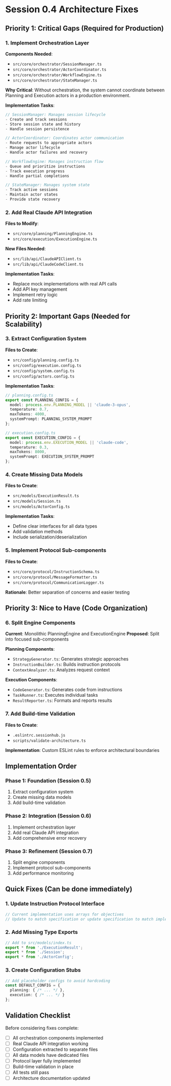 # Session 0.4 Architecture Fixes

## Priority 1: Critical Gaps (Required for Production)

### 1. Implement Orchestration Layer
**Components Needed**:
- `src/core/orchestrator/SessionManager.ts`
- `src/core/orchestrator/ActorCoordinator.ts`
- `src/core/orchestrator/WorkflowEngine.ts`
- `src/core/orchestrator/StateManager.ts`

**Why Critical**: Without orchestration, the system cannot coordinate between Planning and Execution actors in a production environment.

**Implementation Tasks**:
```typescript
// SessionManager: Manages session lifecycle
- Create and track sessions
- Store session state and history
- Handle session persistence

// ActorCoordinator: Coordinates actor communication
- Route requests to appropriate actors
- Manage actor lifecycle
- Handle actor failures and recovery

// WorkflowEngine: Manages instruction flow
- Queue and prioritize instructions
- Track execution progress
- Handle partial completions

// StateManager: Manages system state
- Track active sessions
- Maintain actor states
- Provide state recovery
```

### 2. Add Real Claude API Integration
**Files to Modify**:
- `src/core/planning/PlanningEngine.ts`
- `src/core/execution/ExecutionEngine.ts`

**New Files Needed**:
- `src/lib/api/ClaudeAPIClient.ts`
- `src/lib/api/ClaudeCodeClient.ts`

**Implementation Tasks**:
- Replace mock implementations with real API calls
- Add API key management
- Implement retry logic
- Add rate limiting

## Priority 2: Important Gaps (Needed for Scalability)

### 3. Extract Configuration System
**Files to Create**:
- `src/config/planning.config.ts`
- `src/config/execution.config.ts`
- `src/config/system.config.ts`
- `src/config/actors.config.ts`

**Implementation Tasks**:
```typescript
// planning.config.ts
export const PLANNING_CONFIG = {
  model: process.env.PLANNING_MODEL || 'claude-3-opus',
  temperature: 0.7,
  maxTokens: 4000,
  systemPrompt: PLANNING_SYSTEM_PROMPT
};

// execution.config.ts
export const EXECUTION_CONFIG = {
  model: process.env.EXECUTION_MODEL || 'claude-code',
  temperature: 0.3,
  maxTokens: 8000,
  systemPrompt: EXECUTION_SYSTEM_PROMPT
};
```

### 4. Create Missing Data Models
**Files to Create**:
- `src/models/ExecutionResult.ts`
- `src/models/Session.ts`
- `src/models/ActorConfig.ts`

**Implementation Tasks**:
- Define clear interfaces for all data types
- Add validation methods
- Include serialization/deserialization

### 5. Implement Protocol Sub-components
**Files to Create**:
- `src/core/protocol/InstructionSchema.ts`
- `src/core/protocol/MessageFormatter.ts`
- `src/core/protocol/CommunicationLogger.ts`

**Rationale**: Better separation of concerns and easier testing

## Priority 3: Nice to Have (Code Organization)

### 6. Split Engine Components
**Current**: Monolithic PlanningEngine and ExecutionEngine
**Proposed**: Split into focused sub-components

**Planning Components**:
- `StrategyGenerator.ts`: Generates strategic approaches
- `InstructionBuilder.ts`: Builds instruction protocols
- `ContextAnalyzer.ts`: Analyzes request context

**Execution Components**:
- `CodeGenerator.ts`: Generates code from instructions
- `TaskRunner.ts`: Executes individual tasks
- `ResultReporter.ts`: Formats and reports results

### 7. Add Build-time Validation
**Files to Create**:
- `.eslintrc.sessionhub.js`
- `scripts/validate-architecture.ts`

**Implementation**: Custom ESLint rules to enforce architectural boundaries

## Implementation Order

### Phase 1: Foundation (Session 0.5)
1. Extract configuration system
2. Create missing data models
3. Add build-time validation

### Phase 2: Integration (Session 0.6)
1. Implement orchestration layer
2. Add real Claude API integration
3. Add comprehensive error recovery

### Phase 3: Refinement (Session 0.7)
1. Split engine components
2. Implement protocol sub-components
3. Add performance monitoring

## Quick Fixes (Can be done immediately)

### 1. Update Instruction Protocol Interface
```typescript
// Current implementation uses arrays for objectives
// Update to match specification or update specification to match implementation
```

### 2. Add Missing Type Exports
```typescript
// Add to src/models/index.ts
export * from './ExecutionResult';
export * from './Session';
export * from './ActorConfig';
```

### 3. Create Configuration Stubs
```typescript
// Add placeholder configs to avoid hardcoding
const DEFAULT_CONFIG = {
  planning: { /* ... */ },
  execution: { /* ... */ }
};
```

## Validation Checklist

Before considering fixes complete:
- [ ] All orchestration components implemented
- [ ] Real Claude API integration working
- [ ] Configuration extracted to separate files
- [ ] All data models have dedicated files
- [ ] Protocol layer fully implemented
- [ ] Build-time validation in place
- [ ] All tests still pass
- [ ] Architecture documentation updated